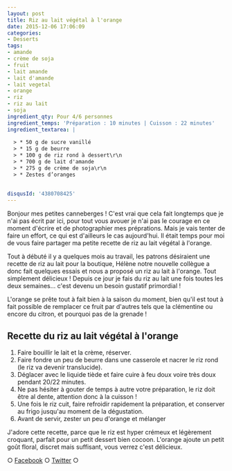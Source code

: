 ```yaml
---
layout: post
title: Riz au lait végétal à l'orange
date: 2015-12-06 17:06:09
categories: 
- Desserts
tags: 
- amande
- crème de soja
- fruit
- lait amande
- lait d'amande
- lait vegetal
- orange
- riz
- riz au lait
- soja
ingredient_qty: Pour 4/6 personnes
ingredient_temps: 'Préparation : 10 minutes | Cuisson : 22 minutes'
ingredient_textarea: |
  
  > * 50 g de sucre vanillé
  > * 15 g de beurre
  > * 100 g de riz rond à dessert\r\n
  > * 700 g de lait d'amande
  > * 275 g de crème de soja\r\n
  > * Zestes d’oranges
  
  
disqusId: '4380708425'
---
```


Bonjour mes petites canneberges ! C'est vrai que cela fait longtemps que je n'ai pas écrit par ici, pour tout vous avouer je n'ai pas le courage en ce moment d'écrire et de photographier mes préprations. Mais je vais tenter de faire un effort, ce qui est d'ailleurs le cas aujourd'hui. Il était temps pour moi de vous faire partager ma petite recette de riz au lait végétal à l'orange.

Tout à débuté il y a quelques mois au travail, les patrons désiraient une recette de riz au lait pour la boutique, Hélène notre nouvelle collègue a donc fait quelques essais et nous a proposé un riz au lait à l'orange. Tout simplement délicieux ! Depuis ce jour je fais du riz au lait une fois toutes les deux semaines... c'est devenu un besoin gustatif primordial !

L'orange se prête tout à fait bien à la saison du moment, bien qu'il est tout à fait possible de remplacer ce fruit par d'autres tels que la clémentine ou encore du citron, et pourquoi pas de la grenade !

## **Recette du riz au lait végétal à l'orange**

1.  Faire bouillir le lait et la crème, réserver.
2.  Faire fondre un peu de beurre dans une casserole et nacrer le riz rond (le riz va devenir translucide).
3.  Déglacer avec le liquide tiède et faire cuire à feu doux voire très doux pendant 20/22 minutes.
4.  Ne pas hésiter à gouter de temps à autre votre préparation, le riz doit être al dente, attention donc à la cuisson !
5.  Une fois le riz cuit, faire refroidir rapidement la préparation, et conserver au frigo jusqu'au moment de la dégustation.
6.  Avant de servir, zester un peu d'orange et mélanger

J'adore cette recette, parce que le riz est hyper crémeux et légèrement croquant, parfait pour un petit dessert bien cocoon. L'orange ajoute un petit goût floral, discret mais suffisant, vous verrez c'est délicieux.

○ [Facebook](https://www.facebook.com/crokmou.blog) ○ [Twitter](https://twitter.com/Crokmou) ○